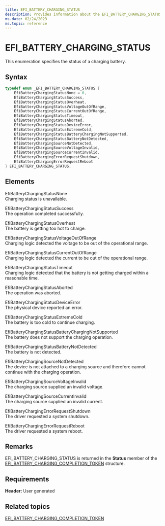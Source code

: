 ```yaml
---
title: EFI_BATTERY_CHARGING_STATUS
description: Provides information about the EFI_BATTERY_CHARGING_STATUS enumeration.
ms.date: 02/24/2023
ms.topic: reference
---
```


# EFI_BATTERY_CHARGING_STATUS

This enumeration specifies the status of a charging battery.

## Syntax

```cpp
typedef enum _EFI_BATTERY_CHARGING_STATUS {      
    EfiBatteryChargingStatusNone = 0,
    EfiBatteryChargingStatusSuccess,
    EfiBatteryChargingStatusOverheat,
    EfiBatteryChargingStatusVoltageOutOfRange,
    EfiBatteryChargingStatusCurrentOutOfRange,
    EfiBatteryChargingStatusTimeout,
    EfiBatteryChargingStatusAborted,
    EfiBatteryChargingStatusDeviceError,
    EfiBatteryChargingStatusExtremeCold,
    EfiBatteryChargingStatusBatteryChargingNotSupported,
    EfiBatteryChargingStatusBatteryNotDetected,
    EfiBatteryChargingSourceNotDetected,
    EfiBatteryChargingSourceVoltageInvalid,
    EfiBatteryChargingSourceCurrentInvalid,
    EfiBatteryChargingErrorRequestShutdown,
    EfiBatteryChargingErrorRequestReboot
} EFI_BATTERY_CHARGING_STATUS;
```

## Elements

EfiBatteryChargingStatusNone  
Charging status is unavailable.

EfiBatteryChargingStatusSuccess  
The operation completed successfully.

EfiBatteryChargingStatusOverheat  
The battery is getting too hot to charge.

EfiBatteryChargingStatusVoltageOutOfRange  
Charging logic detected the voltage to be out of the operational range.

EfiBatteryChargingStatusCurrentOutOfRange  
Charging logic detected the current to be out of the operational range.

EfiBatteryChargingStatusTimeout  
Charging logic detected that the battery is not getting charged within a reasonable time.

EfiBatteryChargingStatusAborted  
The operation was aborted.

EfiBatteryChargingStatusDeviceError  
The physical device reported an error.

EfiBatteryChargingStatusExtremeCold  
The battery is too cold to continue charging.

EfiBatteryChargingStatusBatteryChargingNotSupported  
The battery does not support the charging operation.

EfiBatteryChargingStatusBatteryNotDetected  
The battery is not detected.

EfiBatteryChargingSourceNotDetected  
The device is not attached to a charging source and therefore cannot continue with the charging operation.

EfiBatteryChargingSourceVoltageInvalid  
The charging source supplied an invalid voltage.

EfiBatteryChargingSourceCurrentInvalid  
The charging source supplied an invalid current.

EfiBatteryChargingErrorRequestShutdown  
The driver requested a system shutdown.

EfiBatteryChargingErrorRequestReboot  
The driver requested a system reboot.

## Remarks

EFI_BATTERY_CHARGING_STATUS is returned in the **Status** member of the [EFI_BATTERY_CHARGING_COMPLETION_TOKEN](efi-battery-charging-completion-token.md) structure.

## Requirements

**Header:** User generated

## Related topics

[EFI_BATTERY_CHARGING_COMPLETION_TOKEN](efi-battery-charging-completion-token.md)  
